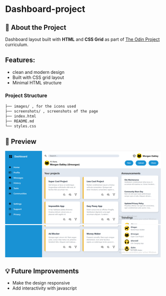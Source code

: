 # Dashboard-project

## 📖 About the Project
Dashboard layout built with **HTML** and **CSS Grid** as part of [The Odin Project](https://www.theodinprojectcom/) curriculum.

## Features:
- clean and modern design
- Built with CSS grid layout
- Minimal HTML structure

### Project Structure

```plaintext
├── images/ , for the icons used
├── screenshots/ , screenshots of the page
├── index.html
├── README.md
└── styles.css
```

## 📸 Preview

![Preview 1](./screenshots/screenshot1.PNG)
![Preview 2](./screenshots/screenshot2.PNG)


## 💡 Future Improvements
* Make the design responsive 
* Add interactivity with javascript 